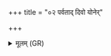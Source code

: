 +++
title = "०२ पर्वताद् दिवो योनेर्"

+++
<details><summary>मूलम् (GR)</summary>

पर्वताद् दिवो योनेर्  
गात्राद् गात्रात् समाशृतम् ।  
रेतो देवस्य देवस्य  
त्सरौ पर्णम् इवा धाम् ॥ +++(tsaru Mehendale, Henning Mem. Vol.)+++
</details>